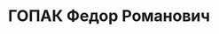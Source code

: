 ---
title: ГОПАК Федор Романович
description: 'Род. в 1905, Херсонская губ.

  Приговор: 27.10.1937 – ВМН'
---